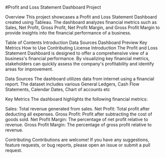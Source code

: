 #Profit and Loss Statement Dashboard Project

Overview
This project showcases a Profit and Loss Statement Dashboard created using Tableau. The dashboard analyzes financial metrics such as Sales, Net Profit, Gross Profit, Net Profit Margin, and Gross Profit Margin to provide insights into the financial performance of a business.

Table of Contents
Introduction
Data Sources
Dashboard Preview
Key Metrics
How to Use
Contributing
License
Introduction
The Profit and Loss Statement Dashboard is designed to offer a comprehensive view of a business's financial performance. By visualizing key financial metrics, stakeholders can quickly assess the company's profitability and identify areas for improvement.

Data Sources
The dashboard utilizes data from internet using a financial report. The dataset includes various General Ledgers, Cash Flow Statements, Calendar Dates, Chart of accounts etc

Key Metrics
The dashboard highlights the following financial metrics:

Sales: Total revenue generated from sales.
Net Profit: Total profit after deducting all expenses.
Gross Profit: Profit after subtracting the cost of goods sold.
Net Profit Margin: The percentage of net profit relative to revenue.
Gross Profit Margin: The percentage of gross profit relative to revenue.

Contributing
Contributions are welcome! If you have any suggestions, feature requests, or bug reports, please open an issue or submit a pull request.
